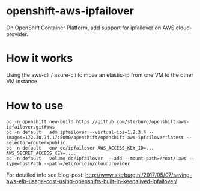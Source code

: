 # openshift-aws-ipfailover
On OpenShift Container Platform, add support for ipfailover on AWS cloud-provider.

# How it works
Using the aws-cli / azure-cli to move an elastic-ip from one VM to the other VM instance.

# How to use
```
oc -n openshift new-build https://github.com/sterburg/openshift-aws-ipfailover.git#aws
oc -n default   adm ipfailover --virtual-ips=1.2.3.4 --images=172.30.74.17:5000/openshift/openshift-aws-ipfailover:latest --selector=router=public
oc -n default   env dc/ipfailover AWS_ACCESS_KEY_ID=... AWS_SECRET_ACCESS_KEY=....
oc -n default   volume dc/ipfailover  --add --mount-path=/root/.aws --type=hostPath --path=/etc/origin/cloudprovider
```

For detailed info see blog-post: http://www.sterburg.nl/2017/05/07/saving-aws-elb-usage-cost-using-openshifts-built-in-keepalived-ipfailover/
